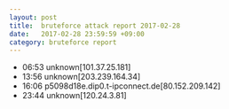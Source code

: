 ```yaml
---
layout: post
title:  bruteforce attack report 2017-02-28
date:   2017-02-28 23:59:59 +09:00
category: bruteforce report
---
```


* 06:53 unknown[101.37.25.181]
* 13:56 unknown[203.239.164.34]
* 16:06 p5098d18e.dip0.t-ipconnect.de[80.152.209.142]
* 23:44 unknown[120.24.3.81]
